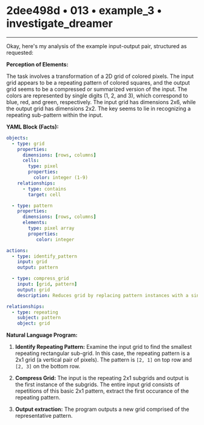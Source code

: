 # 2dee498d • 013 • example_3 • investigate_dreamer

---
Okay, here's my analysis of the example input-output pair, structured as requested:

**Perception of Elements:**

The task involves a transformation of a 2D grid of colored pixels. The input grid appears to be a repeating pattern of colored squares, and the output grid seems to be a compressed or summarized version of the input. The colors are represented by single digits (1, 2, and 3), which correspond to blue, red, and green, respectively. The input grid has dimensions 2x6, while the output grid has dimensions 2x2. The key seems to lie in recognizing a repeating sub-pattern within the input.

**YAML Block (Facts):**



```yaml
objects:
  - type: grid
    properties:
      dimensions: [rows, columns]
      cells:
        type: pixel
        properties:
          color: integer (1-9)
    relationships:
      - type: contains
        target: cell

  - type: pattern
    properties:
      dimensions: [rows, columns]
      elements:
        type: pixel array
        properties:
           color: integer

actions:
  - type: identify_pattern
    input: grid
    output: pattern

  - type: compress_grid
    input: [grid, pattern]
    output: grid
    description: Reduces grid by replacing pattern instances with a single instance.

relationships:
  - type: repeating
    subject: pattern
    object: grid

```



**Natural Language Program:**

1. **Identify Repeating Pattern:** Examine the input grid to find the smallest repeating rectangular sub-grid. In this case, the repeating pattern is a 2x1 grid (a vertical pair of pixels). The pattern is `[2, 1]` on top row and `[2, 3]` on the bottom row.

2. **Compress Grid:** The input is the repeating 2x1 subgrids and output is the first instance of the subgrids. The entire input grid consists of repetitions of this basic 2x1 pattern, extract the first occurance of the repeating pattern.

3. **Output extraction:**  The program outputs a new grid comprised of the representative pattern.

